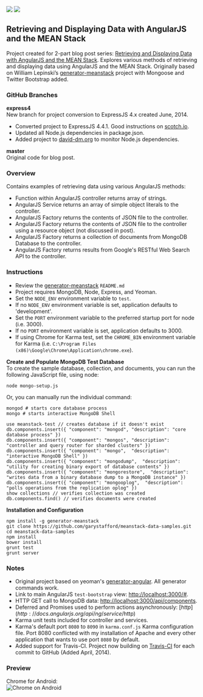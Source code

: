 <a href='https://travis-ci.org/garystafford/meanstack-data-samples'><img src='https://travis-ci.org/garystafford/meanstack-data-samples.svg?branch=express4'></a>
<a href='https://david-dm.org/garystafford/meanstack-data-samples'><img src='https://david-dm.org/garystafford/meanstack-data-samples.png'></a>

## Retrieving and Displaying Data with AngularJS and the MEAN Stack
Project created for 2-part blog post series: [Retrieving and Displaying Data with AngularJS and the MEAN Stack](http://wp.me/p1RD28-16F). Explores various methods of retrieving and displaying data using AngularJS and the MEAN Stack. Originally based on William Lepinski’s [generator-meanstack](https://github.com/wlepinski/generator-meanstack) project with Mongoose and Twitter Bootstrap added.
### GitHub Branches  
**express4**  
New branch for project conversion to ExpressJS 4.x created June, 2014.
* Converted project to ExpressJS 4.4.1. Good instructions on [scotch.io](http://scotch.io/bar-talk/expressjs-4-0-new-features-and-upgrading-from-3-0).
* Updated all Node.js dependencies in package.json.
* Added project to [david-dm.org](https://david-dm.org/garystafford/meanstack-data-samples) to monitor Node.js dependencies.

**master**  
Original code for blog post.

### Overview
Contains examples of retrieving data using various AngularJS methods:
* Function within AngularJS controller returns array of strings.
* AngularJS Service returns an array of simple object literals to the controller.
* AngularJS Factory returns the contents of JSON file to the controller.
* AngularJS Factory returns the contents of JSON file to the controller using a resource object (not discussed in post).
* AngularJS Factory returns a collection of documents from MongoDB Database to the controller.
* AngularJS Factory returns results from Google's RESTful Web Search API to the controller.

### Instructions
* Review the [generator-meanstack](https://github.com/wlepinski/generator-meanstack) `README.md`
* Project requires MongoDB, Node, Express, and Yeoman.
* Set the `NODE_ENV` environment variable to `test`.
* If no `NODE_ENV` environment variable is set, application defaults to 'development'.
* Set the `PORT` environment variable to the preferred startup port for node (i.e. 3000).
* If no `PORT` environment variable is set, application defaults to 3000.
* If using Chrome for Karma test, set the `CHROME_BIN` environment variable for Karma
  (i.e. `C:\Program Files (x86)\Google\Chrome\Application\chrome.exe`).

**Create and Populate MongoDB Test Database**  
To create the sample database, collection, and documents, you can run the following JavaScript file, using node:
```
node mongo-setup.js
```
Or, you can manually run the individual command:
```
mongod # starts core database process
mongo # starts interactive MongoDB Shell

use meanstack-test // creates database if it doesn't exist
db.components.insert({ "component": "mongod", "description": "core database process" })
db.components.insert({ "component": "mongos", "description": "controller and query router for sharded clusters" })
db.components.insert({ "component": "mongo",  "description": "interactive MongoDB Shell" })
db.components.insert({ "component": "mongodump",  "description": "utility for creating binary export of database contents" })
db.components.insert({ "component": "mongorestore",  "description": "writes data from a binary database dump to a MongoDB instance" })
db.components.insert({ "component": "mongooplog",  "description": "polls operations from the replication oplog" })
show collections // verifies collection was created
db.components.find() // verifies documents were created
```

**Installation and Configuration**  
```
npm install -g generator-meanstack
git clone https://github.com/garystafford/meanstack-data-samples.git
cd meanstack-data-samples
npm install
bower install
grunt test
grunt server
```

### Notes
* Original project based on yeoman's [generator-angular](http://yeoman.io/). All generator commands work.
* Link to main AngularJS `test-bootstrap` view: [http://localhost:3000/#](http://localhost:3000/#).
* HTTP GET call to MongoDB data: [http://localhost:3000/api/components](http://localhost:3000/api/components).
* Deferred and Promises used to perform actions asynchronously: [$http](http://docs.angularjs.org/api/ng/service/$http)
* Karma unit tests included for controller and services.
* Karma's default port `8080` to `8090` in `karma.conf.js` Karma configuration file. Port 8080 conflicted with my installation of Apache and every other application that wants to use port `8080` by default.
* Added support for Travis-CI. Project now building on [Travis-CI](https://travis-ci.org/garystafford/meanstack-data-samples) for each commit to GitHub (Added April, 2014).

### Preview
Chrome for Android:  
![Chrome on Android ](https://github.com/garystafford/meanstack-data-samples/blob/master/public/images/AndroidMobileView.png?raw=true)

